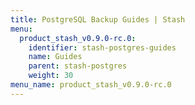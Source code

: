 ```yaml
---
title: PostgreSQL Backup Guides | Stash
menu:
  product_stash_v0.9.0-rc.0:
    identifier: stash-postgres-guides
    name: Guides
    parent: stash-postgres
    weight: 30
menu_name: product_stash_v0.9.0-rc.0
---
```


